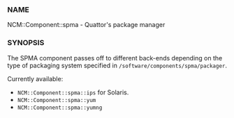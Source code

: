 ### NAME

NCM::Component::spma - Quattor's package manager

### SYNOPSIS

The SPMA component passes off to different back-ends depending
on the type of packaging system specified in
`/software/components/spma/packager`.

Currently available:

- `NCM::Component::spma::ips` for Solaris.
- `NCM::Component::spma::yum`
- `NCM::Component::spma::yumng`
